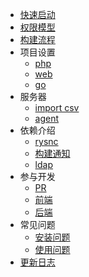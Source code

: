 
* [快速启动](start/index.md)
* [权限模型](permission/index.md)
* [构建流程](deploy/index.md)
* 项目设置
  * [php](project/php.md)
  * [web](project/web.md)
  * [go](project/go.md)
* 服务器
  * [import csv](server/import.md)
  * [agent](server/agent.md)
* 依赖介绍
  * [rysnc](dependency/rsync.md)
  * [构建通知](dependency/notice.md)
  * [ldap](dependency/ldap.md)
* 参与开发
  * [PR](develop/pr.md)
  * [前端](develop/frontend.md)
  * [后端](develop/backend.md)
* 常见问题
  * [安装问题](question/install.md)
  * [使用问题](question/use.md)
* [更新日志](changelog/index.md)